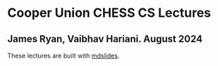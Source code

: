 # Cooper Union CHESS CS Lectures
## James Ryan, Vaibhav Hariani. August 2024

These lectures are built with [mdslides](https://gitlab.com/da_doomer/markdown-slides).
